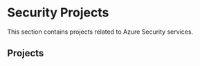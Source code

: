 # Security Projects

This section contains projects related to Azure Security services.

## Projects

